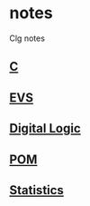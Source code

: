 # notes
Clg notes

## [C](/C)

## [EVS](/EVS)

## [Digital Logic](/DL)

## [POM](/POM)

## [Statistics](/Statistics)
